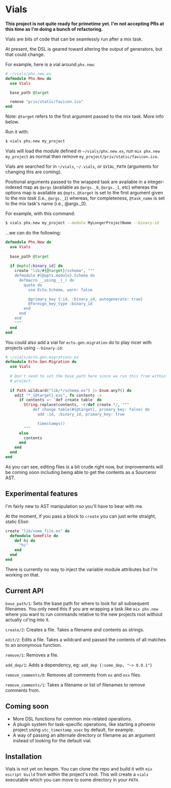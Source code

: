 # Vials

**This project is not quite ready for primetime yet.  I'm not accepting PRs at
this time as I'm doing a bunch of refactoring.**

Vials are bits of code that can be seamlessly run after a mix task.

At present, the DSL is geared toward altering the output of generators, but that
could change.

For example, here is a vial around `phx.new`:

```elixir
# ~/vials/phx.new.ex
defmodule Phx.New do
  use Vials

  base_path @target

  remove "priv/static/favicon.ico"
end
``` 

Note: `@target` refers to the first argument passed to the mix task.  More info
below.

Run it with:

```bash
$ vials phx.new my_project
```

Vials will load the module defined in `~/vials/phx.new.ex`, run `mix phx.new
my_project` as normal then remove `my_project/priv/static/favicon.ico`.

Vials are searched for in `~/vials`, `~/.vials`, or `$VIAL_PATH` (arguments for
changing this are coming).

Positional arguments passed to the wrapped task are available in
a integer-indexed map as `@args` (available as `@args._0`, `@args._1`, etc)
whereas the options map is available as `@opts`.  `@target` is set to the first
argument given to the _mix task_ (i.e., `@args._1`) whereas, for completeness,
`@task_name` is set to the mix task's name (i.e., @args._0).

For example, with this command:

```bash
$ vials phx.new my_project --module MyLongerProjectName --binary-id
```

...we can do the following:

```elixir
defmodule Phx.New do
  use Vials
  
  base_path @target
  
  if @opts[:binary_id] do
    create "lib/#{@target}/schema", """
    defmodule #{@opts.module}.Schema do
      defmacro __using__(_) do
        quote do
          use Ecto.Schema, warn: false

          @primary_key {:id, :binary_id, autogenerate: true}
          @foreign_key_type :binary_id
        end
      end
    end
    """
  end
end
```

You could also add a vial for `ecto.gen.migration` do to play nicer with
projects using `--binary-id`:

```elixir
# ~/vials/ecto.gen.migrations.ex
defmodule Ecto.Gen.Migration do
  use Vials
  
  # Don't need to set the base_path here since we run this from within our
  # project.
  
  if Path.wildcard("lib/*/schema.ex") |> Enum.any?() do
    edit "*_{@target}.exs", fn contents ->
      if contents =~ `def create table` do
        String.replace(contents, ~r/def create.*/, """
            def change table(#{@target}, primary_key: false) do
              add :id, :binary_id, primary_key: true

              timestamps()
        """
      else
        contents
      end
    end
  end
end
```

As you can see, editing files is a bit crude right now, but improvements will be
coming soon including being able to get the contents as a Sourceror AST.

## Experimental features

I'm fairly new to AST manipulation so you'll have to bear with me.

At the moment, if you pass a block to `create` you can just write straight,
static Elixir:


```elixir
create "lib/some_file.ex" do
  defmodule SomeFile do
    def hi do
      "hi"
    end
  end
end
```

There is currently no way to inject the variable module attributes but I'm
working on that.

## Current API

`base_path/1`: Sets the base path for where to look for all subsequent
filenames.  You only need this if you are wrapping a task like `mix phx.new`
where you want to run commands relative to the new projects root without
actually `cd`'ing into it.

`create/2`: Creates a file.  Takes a filename and contents as strings.

`edit/2`: Edits a file.  Takes a wildcard and passed the contents of all matches
to an anonymous function.

`remove/1`: Removes a file.

`add_dep/1`: Adds a dependency, eg: `add_dep {:some_dep, "~> 0.0.1"}`

`remove_comments/0`: Removes all comments from `ex` and `exs` files.

`remove_comments/1`: Takes a filename or list of filenames to remove comments
from.

## Coming soon

- More DSL functions for common mix-related operations.
- A plugin system for task-specific operations, like starting a phoenix project
using `utc_timestamp_usec` by default, for example.
- A way of passing an alternate directory or filename as an argument instead of
looking for the default vial.

## Installation

Vials is not yet on hexpm.  You can clone the repo and build it with `mix
escript build` from within the project's root.  This will create a `vials`
executable which you can move to some directory in your `PATH`.
